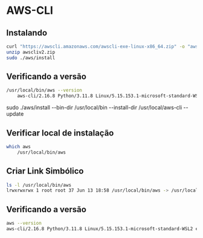 # AWS-CLI

## Instalando

```bash
curl "https://awscli.amazonaws.com/awscli-exe-linux-x86_64.zip" -o "awscliv2.zip"
unzip awscliv2.zip
sudo ./aws/install
```

## Verificando a versão

```bash
/usr/local/bin/aws --version
    aws-cli/2.16.8 Python/3.11.8 Linux/5.15.153.1-microsoft-standard-WSL2 exe/x86_64.ubuntu.22
```

sudo ./aws/install --bin-dir /usr/local/bin --install-dir /usr/local/aws-cli --update

## Verificar local de instalação

```bash
which aws
    /usr/local/bin/aws
```

## Criar Link Simbólico

```bash 
ls -l /usr/local/bin/aws
lrwxrwxrwx 1 root root 37 Jun 13 18:58 /usr/local/bin/aws -> /usr/local/aws-cli/v2/current/bin/aws
```

## Verificando a versão

```bash
aws --version
aws-cli/2.16.8 Python/3.11.8 Linux/5.15.153.1-microsoft-standard-WSL2 exe/x86_64.ubuntu.22
```
